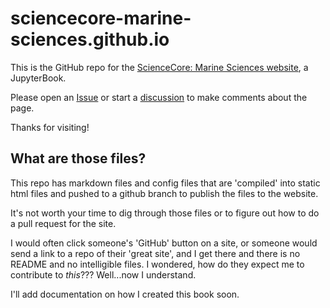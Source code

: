# sciencecore-marine-sciences.github.io

This is the GitHub repo for the [ScienceCore: Marine Sciences website](https://sciencecore-marine-sciences.github.io), a JupyterBook.

Please open an [Issue](https://github.com/sciencecore-marine-sciences/sciencecore-marine-sciences.github.io/issues) or 
start a [discussion](https://github.com/orgs/sciencecore-marine-sciences/discussions) to make comments about the page.

Thanks for visiting!

## What are those files?

This repo has markdown files and config files that are 'compiled' into static html files and pushed to a github branch to publish the 
files to the website.

It's not worth your time to dig through those files or to figure out how to do a pull request for the site. 

I would often click someone's 'GitHub' button on a site, or someone would send a link to a repo of their 'great site', and I get there 
and there is no README and no intelligible files.  I wondered, how do they expect me to contribute to *this*???  Well...now I understand.

I'll add documentation on how I created this book soon.
